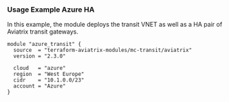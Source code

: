 ### Usage Example Azure HA

In this example, the module deploys the transit VNET as well as a HA pair of Aviatrix transit gateways.

```hcl
module "azure_transit" {
  source  = "terraform-aviatrix-modules/mc-transit/aviatrix"
  version = "2.3.0"

  cloud   = "azure"
  region  = "West Europe"
  cidr    = "10.1.0.0/23"
  account = "Azure"
}
```